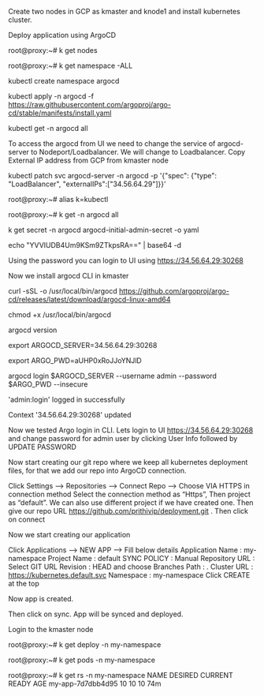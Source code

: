 Create two nodes in GCP as kmaster and knode1 and install kubernetes cluster.

Deploy application using ArgoCD 

root@proxy:~# k get nodes

root@proxy:~# k get namespace -ALL

kubectl create namespace argocd

kubectl apply -n argocd -f https://raw.githubusercontent.com/argoproj/argo-cd/stable/manifests/install.yaml

kubectl get -n argocd all

To access the argocd from UI we need to change the service of argocd-server to Nodeport/Loadbalancer. We will change to Loadbalancer.
Copy External IP address from GCP from kmaster node

kubectl patch svc argocd-server -n argocd -p '{"spec": {"type": "LoadBalancer", "externalIPs":["34.56.64.29"]}}'

root@proxy:~# alias k=kubectl

root@proxy:~# k get -n argocd all


k get secret -n argocd argocd-initial-admin-secret -o yaml

echo "YVVIUDB4Um9KSm9ZTkpsRA==" | base64 -d

Using the password you can login to UI using https://34.56.64.29:30268

Now we install argocd CLI in kmaster

curl -sSL -o /usr/local/bin/argocd https://github.com/argoproj/argo-cd/releases/latest/download/argocd-linux-amd64

chmod +x /usr/local/bin/argocd

argocd version

export ARGOCD_SERVER=34.56.64.29:30268

export ARGO_PWD=aUHP0xRoJJoYNJlD

argocd login $ARGOCD_SERVER --username admin --password $ARGO_PWD --insecure

'admin:login' logged in successfully

Context '34.56.64.29:30268' updated

Now we tested Argo login in CLI. Lets login to UI https://34.56.64.29:30268 and change password for admin user by clicking User Info followed by UPDATE PASSWORD

Now start creating our git repo where we keep all kubernetes deployment files, for that we add our repo into ArgoCD connection.

Click Settings --> Repositories --> Connect Repo --> Choose VIA HTTPS in connection method 
Select the connection method as “Https”, Then project as “default”. We can also use different project if we have created one. Then give our repo URL https://github.com/prithivip/deployment.git . Then click on connect 

Now we start creating our application

Click Applications --> NEW APP --> Fill below details
Application Name : my-namespace
Project Name : default
SYNC POLICY : Manual
Repository URL : Select GIT URL
Revision : HEAD  and choose Branches
Path : .
Cluster URL : https://kubernetes.default.svc
Namespace : my-namespace
Click CREATE at the top 

Now app is created.

Then click on sync. App will be synced and deployed.

Login to the kmaster node

root@proxy:~# k get deploy -n my-namespace

root@proxy:~# k get pods -n my-namespace

root@proxy:~# k get rs -n my-namespace
NAME                DESIRED   CURRENT   READY   AGE
my-app-7d7dbb4d95   10        10        10      74m


